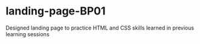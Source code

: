# landing-page-BP01
Designed landing page to practice HTML and CSS skills learned in previous learning sessions
